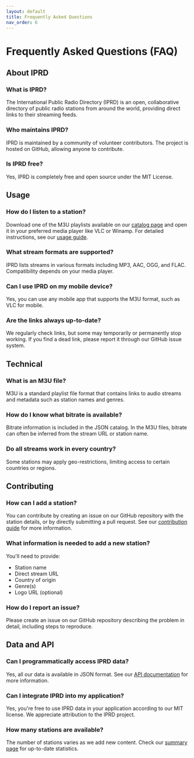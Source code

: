 ```yaml
---
layout: default
title: Frequently Asked Questions
nav_order: 6
---
```


# Frequently Asked Questions (FAQ)

## About IPRD

### What is IPRD?
The International Public Radio Directory (IPRD) is an open, collaborative directory of public radio stations from around the world, providing direct links to their streaming feeds.

### Who maintains IPRD?
IPRD is maintained by a community of volunteer contributors. The project is hosted on GitHub, allowing anyone to contribute.

### Is IPRD free?
Yes, IPRD is completely free and open source under the MIT License.

## Usage

### How do I listen to a station?
Download one of the M3U playlists available on our [catalog page](./catalog.md) and open it in your preferred media player like VLC or Winamp. For detailed instructions, see our [usage guide](./usage.md).

### What stream formats are supported?
IPRD lists streams in various formats including MP3, AAC, OGG, and FLAC. Compatibility depends on your media player.

### Can I use IPRD on my mobile device?
Yes, you can use any mobile app that supports the M3U format, such as VLC for mobile.

### Are the links always up-to-date?
We regularly check links, but some may temporarily or permanently stop working. If you find a dead link, please report it through our GitHub issue system.

## Technical

### What is an M3U file?
M3U is a standard playlist file format that contains links to audio streams and metadata such as station names and genres.

### How do I know what bitrate is available?
Bitrate information is included in the JSON catalog. In the M3U files, bitrate can often be inferred from the stream URL or station name.

### Do all streams work in every country?
Some stations may apply geo-restrictions, limiting access to certain countries or regions.

## Contributing

### How can I add a station?
You can contribute by creating an issue on our GitHub repository with the station details, or by directly submitting a pull request. See our [contribution guide](https://github.com/iprd-org/IPRD/blob/main/CONTRIBUTING.md) for more information.

### What information is needed to add a new station?
You'll need to provide:
- Station name
- Direct stream URL
- Country of origin
- Genre(s)
- Logo URL (optional)

### How do I report an issue?
Please create an issue on our GitHub repository describing the problem in detail, including steps to reproduce.

## Data and API

### Can I programmatically access IPRD data?
Yes, all our data is available in JSON format. See our [API documentation](./api.md) for more information.

### Can I integrate IPRD into my application?
Yes, you're free to use IPRD data in your application according to our MIT license. We appreciate attribution to the IPRD project.

### How many stations are available?
The number of stations varies as we add new content. Check our [summary page](https://iprd-org.github.io/IPRD/site_data/summary.json) for up-to-date statistics.
